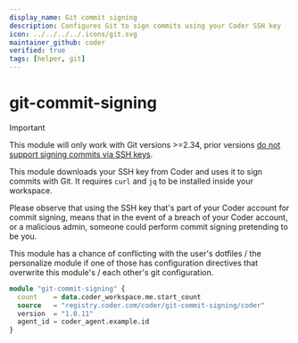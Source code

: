```yaml
---
display_name: Git commit signing
description: Configures Git to sign commits using your Coder SSH key
icon: ../../../../.icons/git.svg
maintainer_github: coder
verified: true
tags: [helper, git]
---
```


# git-commit-signing

> [!IMPORTANT]  
> This module will only work with Git versions >=2.34, prior versions [do not support signing commits via SSH keys](https://lore.kernel.org/git/xmqq8rxpgwki.fsf@gitster.g/).

This module downloads your SSH key from Coder and uses it to sign commits with Git.
It requires `curl` and `jq` to be installed inside your workspace.

Please observe that using the SSH key that's part of your Coder account for commit signing, means that in the event of a breach of your Coder account, or a malicious admin, someone could perform commit signing pretending to be you.

This module has a chance of conflicting with the user's dotfiles / the personalize module if one of those has configuration directives that overwrite this module's / each other's git configuration.

```tf
module "git-commit-signing" {
  count    = data.coder_workspace.me.start_count
  source   = "registry.coder.com/coder/git-commit-signing/coder"
  version  = "1.0.11"
  agent_id = coder_agent.example.id
}
```
